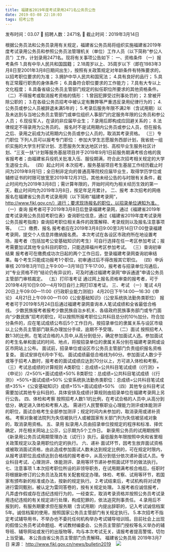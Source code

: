 ```yaml
---
title: 福建省2019年度考试录用2471名公务员公告
date: 2019-03-08 22:10:03
tags: 招考公告
---
```

发布时间：03.07   🌟   招聘人数：2471名   🌈   截止时间：2019年3月14日
<!-- more -->
根据公务员法和公务员录用有关规定，福建省公务员局将组织实施福建省2019年度考试录用公务员和参照公务员法管理机关（单位）工作人员（以下简称“参公人员”）工作，计划录用2471名。现将有关事项公告如下：
一、资格条件
（一）报考条件
1.具有中华人民共和国国籍；
2.18周岁以上、35周岁以下（即在1983年3月8日至2001年3月8日期间出生），按照有关政策规定对年龄条件有特殊要求的，以招考职位要求的为准；
3.拥护中华人民共和国宪法；
4.具有良好的品行；
5.具有正常履行职责的身体条件；
6.具备符合职位要求的工作能力；
7.具有大专以上文化程度；
8.具备省级公务员主管部门规定的拟任职位所要求的其他资格条件。
（二）不得报考或取消报考资格的情形：
1.曾因犯罪受过刑事处罚的；
2.曾被开除公职的；
3.在各级公务员招考中被认定有舞弊等严重违反录用纪律行为的；
4.公务员或参公人员被辞退未满5年的；
5.考录后服务年限不满2年（含试用期）以及未达到与当地公务员主管部门或单位组织人事部门约定服务年限的公务员和参公人员；
6.现役军人，在读的非应届毕业生；
7.录用后即构成应回避关系的；
8.法律规定不得录用为公务员的。
报名时不是试用期内公务员或参公人员，但在报名之后、录用之前成为试用期内公务员或参公人员的，取消其考录资格。
（三）专门职位
下列人员可以报考专门职位：
参加大学生志愿服务西部计划，我省统一组织实施的大学生村官计划、志愿服务欠发达地区计划、高校毕业生服务社区计划、“三支一扶”计划等服务基层项目并于2019年9月1日前服务期满考核合格的我省报考者；由福建省兵役机关批准入伍、服役期满，符合此次招考相关规定的大学生退役士兵。
（四）起止时间
本次招考，服务基层项目考生基层工作经历截止时间为2019年9月1日；全日制非定向的普通高等院校应届毕业生，取得学历学位或辅修证书的时限可放宽至2019年12月31日。其他未经公告的与时限有关条件，截止时间均为2019年3月8日；需计算年限的，开始时间均为相关经历生效的第一天，截止时间均为2019年3月8日，按足年足月累计。
二、报考
本次招考的网络报名在福建省公务员考试录用网（以下简称“福建考录网”，http://www.fjkl.gov.cn/）进行；要求现场报名的职位，以招录单位通知为准。
（一）查询
报考者可于2019年3月8日后登录福建考录网，通过《福建省2019年度考试录用公务员招考职位表》查询职位信息，通过《福建省2019年度考试录用公务员报考指南》查询招考职位相关条件的政策解释、考录规则以及报名注意事项等。
（二）缴费、报名
报考者应在2019年3月8日9:00至3月14日17:00登录福建考录网，提交个人信息并缴纳报名费。
本次考试在各设区市政府所在地设置考场，报考者（包括加考公安基础知识的考生）可自行选择在任一考区参加考试；报考需要加试其他专业科目的职位，只能选择福州考区参加考试。
（三）查询初审结果
报考者可在缴费成功次日起的两个工作日后，登录福建考录网查询初审结果。每个考生只能成功报考1个职位，初审通过后不得改报其它职位。
（四）申诉审核
2019年3月11日上午9:00—3月18日下午17:00，报考者与招录单位沟通后，对“专业资格不符”结论仍有异议的，可及时通过福建考录网“申诉通道”申请公务员主管部门审核裁定。
（五）打印准考证
通过网上报名资格审查的报考者，可于2019年4月10日9:00—4月19日自行上网打印准考证。
三、考试
（一）笔试
4月20日上午09:00—11:00《行政职业能力测验》
4月20日下午14:00—16:30《申论》
4月21日上午09:00—11:00《公安基础知识》（公安系统执法勤务类职位）
报考者可于2019年5月24日后通过福建考录网查询本人笔试成绩和全省最低合格线。
少数民族报考者报考少数民族自治乡机关、各级政府民族事务部门或专门面向“少数民族”招考的职位，可以按照所报考职位公共科目总分的10％加分。符合加分条件的，应在笔试成绩公布后5个工作日内，按招录单位的隶属关系与设区市级以上公务员主管部门联系办理加分手续，逾期不予受理。
（二）面试
按照招考人数1:3的比例，在笔试合格的人员中,从高分到低分，确定参加面试人选。参加面试的考生名单和面试的时间、地点，将按招录单位的隶属关系分别在福建考录网或设区市网站上公布。
面试前，招录单位或设区市公务员主管部门负责组织报名资格复查。
面试安排在6月中下旬。
面试成绩最低合格线为60分。参加面试人数少于或等于招考人数时，报考者的面试成绩应达到70分以上，方可进入体检和考察。
（三）考试总成绩的计算规则
A类职位：总成绩=公共科目笔试成绩（《行测》+《申论》）/2×50%+面试成绩×50%
B类职位：总成绩=公共科目笔试成绩（《行测》）×50%+面试成绩×50%
公安系统执法勤务类职位：总成绩=公共科目笔试成绩×35%+《公安基础知识》成绩×15%+面试成绩×50%
（四）其他专业科目考试
需要加试其他专业科目的，具体安排及成绩计算规则由招录单位在福建考录网上另行公告。
四、体检和考察
按照招考人数1:1的比例，在考试合格的人员中,从高分到低分，确定进入体检和考察人选。
需进行人民警察职业心理能力测评或体能测评的职位，面试合格考生全部参加测评；规定时间内未参加的，取消录用或递补资格。
考察对象被法院列为失信被执行人或被国家有关部门列为失信被惩戒对象的，取消录用资格。
五、录用
拟录用人员由招录单位按规定的程序和标准、择优确定，并在相关网站上公示，公示期为5个工作日。
新录用公务员的试用期按照《新录用公务员试用期管理办法（试行）》执行。最低服务年限按照中央和省里相关政策规定以及录用职位约定的执行。
六、递补
面试环节，因考生放弃面试资格或被取消面试资格，由此造成参加面试人数未达到规定比例的，可在规定时限内，从报考该职位且成绩达到合格线的报考者中，从高分到低分依次递补面试人员。专业科目考试、心理测评、体能测评、录用等环节递补参照面试环节的做法执行。
七、注意事项
1.本次招考职位所设的非领导职务，在试用期满考核合格后，任职时将根据新修订的公务员法及其有关配套规定办理。体检、考察、试用等环节，若国家有颁布新的标准或办法，按新的规定执行。
2.考试结束后，考试机构将对试卷进行雷同甄别，被认定为雷同答卷的，按有关规定处理。
3.报考者应诚信报考，凡弄虚作假或存在违纪违规行为的，一经查实，取消考录资格并按照公务员考试录用违纪违规的有关规定进行处理，构成犯罪的，依法追究刑事责任。
4.录用后不报到的，有服务期要求但在服务期（含试用期）内提出辞职的，记入考试诚信档案5年。诚信档案的使用，按照国家公务员主管部门有关规定执行。
5.本次招考不指定考试辅导用书，不举办也不委托任何机构举办考试辅导培训班。目前社会上出现的假借公务员考试命题组、考试教材编委会、公务员主管部门授权等名义举办的辅导班、辅导网站或发行的出版物等，均与本次考试无关，请报考者提高警惕，切勿上当受骗。
本公告由省公务员主管部门负责解释。
福建省公务员局
2019年3月7日
来源：
http://www.fjkl.gov.cn/news/bulletin2019
 
 ![](https://cdn.weiweiblog.cn/20181015134814.png)